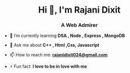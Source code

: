 <h1 align="center">Hi 👋, I'm Rajani Dixit</h1>
<h3 align="center">A Web Admirer</h3>

- 🌱 I’m currently learning  **DSA , Node , Express , MongoDB**

- 💬 Ask me about  **C++ , Html ,Css, Javascript**

- 📫 How to reach me: **rajanidixit024@gmail.com**

- ⚡ Fun fact: **I love to be in love with me**

